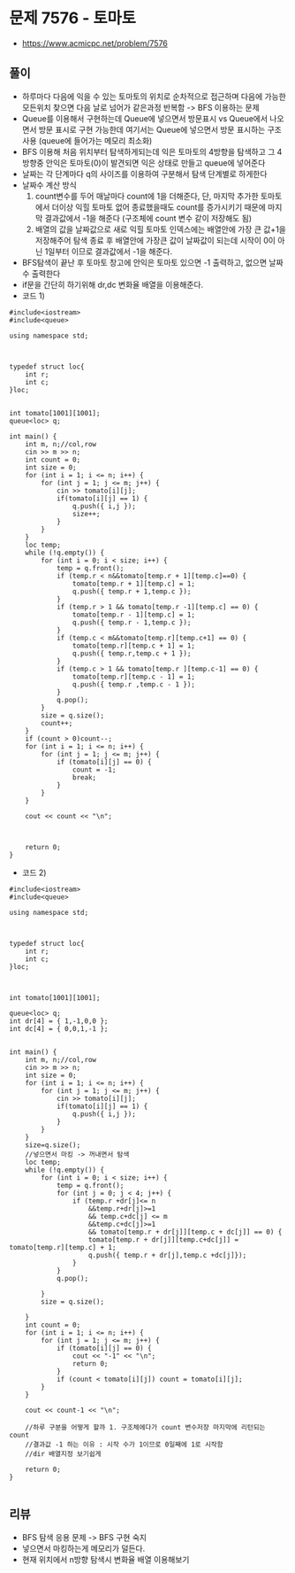 # 문제 7576 - 토마토

* https://www.acmicpc.net/problem/7576

## 풀이
* 하루마다 다음에 익을 수 있는 토마토의 위치로 순차적으로 접근하며 다음에 가능한 모든위치 찾으면 다음 날로 넘어가 같은과정 반복함 -> BFS 이용하는 문제
* Queue를 이용해서 구현하는데 Queue에 넣으면서 방문표시 vs Queue에서 나오면서 방문 표시로 구현 가능한데 여기서는 Queue에 넣으면서 방문 표시하는 구조 사용 (queue에 들어가는 메모리 최소화)
* BFS 이용해 처음 위치부터 탐색하게되는데 익은 토마토의 4방향을 탐색하고 그 4방향중 안익은 토마토(0)이 발견되면 익은 상태로 만들고 queue에 넣어준다
* 날짜는 각 단계마다 q의 사이즈를 이용하여 구분해서 탐색 단계별로 하게한다
* 날짜수 계산 방식
    1. count변수를 두어 매날마다 count에 1을 더해준다, 단, 마지막 추가한 토마토에서 더이상 익힐 토마토 없어 종료했을때도 count를 증가시키기 때문에 마지막 결과값에서 -1을 해준다 (구조체에 count 변수 같이 저장해도 됨)
    2. 배열의 값을 날짜값으로 새로 익힐 토마토 인덱스에는 배열안에 가장 큰 값+1을 저장해주어 탐색 종료 후 배열안에 가장큰 값이 날짜값이 되는데 시작이 0이 아닌 1일부터 이므로 결과값에서 -1을 해준다. 
* BFS탐색이 끝난 후 토마토 창고에 안익은 토마토 있으면 -1 출력하고, 없으면 날짜 수 출력한다
* if문을 간단히 하기위해 dr,dc 변화율 배열을 이용해준다.
* 코드 1)
```
#include<iostream>
#include<queue>

using namespace std;

 

typedef struct loc{
	int r;
	int c;
}loc;

 
int tomato[1001][1001];
queue<loc> q;

int main() {
	int m, n;//col,row
	cin >> m >> n;
	int count = 0;
	int size = 0;
	for (int i = 1; i <= n; i++) {
		for (int j = 1; j <= m; j++) {
			cin >> tomato[i][j];
			if(tomato[i][j] == 1) {
				q.push({ i,j });
				size++;
			}
		}
	}
	loc temp;
	while (!q.empty()) {
		for (int i = 0; i < size; i++) {
			temp = q.front();
			if (temp.r < n&&tomato[temp.r + 1][temp.c]==0) {
				tomato[temp.r + 1][temp.c] = 1;
				q.push({ temp.r + 1,temp.c });
			}
			if (temp.r > 1 && tomato[temp.r -1][temp.c] == 0) {
				tomato[temp.r - 1][temp.c] = 1;
				q.push({ temp.r - 1,temp.c });
			}
			if (temp.c < m&&tomato[temp.r][temp.c+1] == 0) {
				tomato[temp.r][temp.c + 1] = 1;
				q.push({ temp.r,temp.c + 1 });
			}
			if (temp.c > 1 && tomato[temp.r ][temp.c-1] == 0) {
				tomato[temp.r][temp.c - 1] = 1;
				q.push({ temp.r ,temp.c - 1 });
			}
			q.pop();
		}
		size = q.size();
		count++;
	}
	if (count > 0)count--;
	for (int i = 1; i <= n; i++) {
		for (int j = 1; j <= m; j++) {
			if (tomato[i][j] == 0) {
				count = -1;
				break;
			}
		}
	}

	cout << count << "\n";



	return 0;
}
```
* 코드 2)
```
#include<iostream>
#include<queue>

using namespace std;

 

typedef struct loc{
	int r;
	int c;
}loc;

 

int tomato[1001][1001];

queue<loc> q; 
int dr[4] = { 1,-1,0,0 };
int dc[4] = { 0,0,1,-1 };


int main() {
	int m, n;//col,row
	cin >> m >> n;
	int size = 0;
	for (int i = 1; i <= n; i++) {
		for (int j = 1; j <= m; j++) {
			cin >> tomato[i][j];
			if(tomato[i][j] == 1) {
				q.push({ i,j });
			}
		}
	}
	size=q.size();
	//넣으면서 마킹 -> 꺼내면서 탐색
	loc temp;
	while (!q.empty()) {
		for (int i = 0; i < size; i++) {
			temp = q.front();
			for (int j = 0; j < 4; j++) {
				if (temp.r +dr[j]<= n
					&&temp.r+dr[j]>=1 
					&& temp.c+dc[j] <= m
					&&temp.c+dc[j]>=1
					&& tomato[temp.r + dr[j]][temp.c + dc[j]] == 0) {
					tomato[temp.r + dr[j]][temp.c+dc[j]] = tomato[temp.r][temp.c] + 1;
					q.push({ temp.r + dr[j],temp.c +dc[j]});
				}
			}
			q.pop();

		}
		size = q.size();
	
	}
	int count = 0;
	for (int i = 1; i <= n; i++) {
		for (int j = 1; j <= m; j++) {
			if (tomato[i][j] == 0) {
				cout << "-1" << "\n";
				return 0;
			}
			if (count < tomato[i][j]) count = tomato[i][j];
		}
	}

	cout << count-1 << "\n";

	//하루 구분을 어떻게 할까 1. 구조체에다가 count 변수저장 마지막에 리턴되는 count
	//결과값 -1 하는 이유 : 시작 수가 1이므로 0일째에 1로 시작함
	//dir 배열지정 보기쉽게

	return 0;
}
 
```
## 리뷰
* BFS 탐색 응용 문제 -> BFS 구현 숙지
* 넣으면서 마킹하는게 메모리가 덜든다.
* 현재 위치에서 n방향 탐색시 변화율 배열 이용해보기